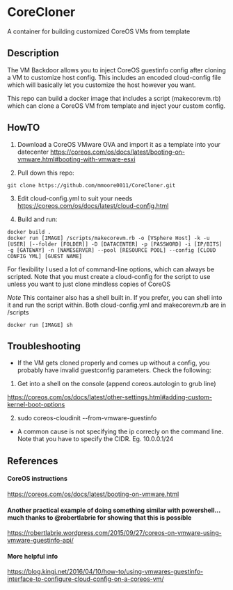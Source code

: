 # CoreCloner
A container for building customized CoreOS VMs from template

## Description

The VM Backdoor allows you to inject CoreOS guestinfo config after cloning a VM to customize host config.  This includes an encoded cloud-config file which will basically let you customize the host however you want.  

This repo can build a docker image that includes a script (makecorevm.rb) which can clone a CoreOS VM from template and inject your custom config.

## HowTO
1.  Download a CoreOS VMware OVA and import it as a template into your datecenter
  https://coreos.com/os/docs/latest/booting-on-vmware.html#booting-with-vmware-esxi

2.  Pull down this repo:
~~~
git clone https://github.com/mmoore0011/CoreCloner.git
~~~

3.  Edit cloud-config.yml to suit your needs
https://coreos.com/os/docs/latest/cloud-config.html

4.  Build and run:
~~~
docker build .
docker run [IMAGE] /scripts/makecorevm.rb -o [VSphere Host] -k -u [USER] [--folder [FOLDER]] -D [DATACENTER] -p [PASSWORD] -i [IP/BITS] -g [GATEWAY] -n [NAMESERVER] --pool [RESOURCE POOL] --config [CLOUD CONFIG YML] [GUEST NAME]
~~~

For flexibility I used a lot of command-line options, which can always be scripted.  Note that you must create a cloud-config for the script to use unless you want to just clone mindless copies of CoreOS

*Note* This container also has a shell built in.  If you prefer, you can shell into it and run the script within.  Both cloud-config.yml and makecorevm.rb are in /scripts

~~~
docker run [IMAGE] sh
~~~

## Troubleshooting
- If the VM gets cloned properly and comes up without a config, you probably have invalid guestconfig parameters.  Check the following:
1.  Get into a shell on the console (append coreos.autologin to grub line) 

https://coreos.com/os/docs/latest/other-settings.html#adding-custom-kernel-boot-options

2. sudo coreos-cloudinit --from-vmware-guestinfo

- A common cause is not specifying the ip correcly on the command line.  Note that you have to specify the CIDR.  Eg.  10.0.0.1/24


## References
#### CoreOS instructions
https://coreos.com/os/docs/latest/booting-on-vmware.html

#### Another practical example of doing something similar with powershell...  much thanks to @robertlabrie for showing that this is possible
https://robertlabrie.wordpress.com/2015/09/27/coreos-on-vmware-using-vmware-guestinfo-api/

#### More helpful info
https://blog.kingj.net/2016/04/10/how-to/using-vmwares-guestinfo-interface-to-configure-cloud-config-on-a-coreos-vm/
